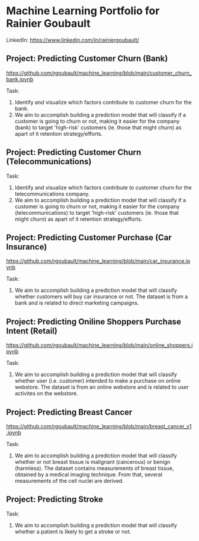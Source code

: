# Machine Learning Portfolio for Rainier Goubault
LinkedIn: https://www.linkedin.com/in/rainiergoubault/


## Project: Predicting Customer Churn (Bank)
https://github.com/rgoubault/machine_learning/blob/main/customer_churn_bank.ipynb

Task:
1. Identify and visualize which factors contribute to customer churn for the bank.
2. We aim to accomplish building a prediction model that will classify if a customer is going to churn or not, making it easier for the company (bank) to target 'high-risk' customers (ie. those that might churn) as apart of it retention strategy/efforts.



## Project: Predicting Customer Churn (Telecommunications)

Task:
1. Identify and visualize which factors contribute to customer churn for the telecommunications company.
2. We aim to accomplish building a prediction model that will classify if a customer is going to churn or not, making it easier for the company (telecommunications) to target 'high-risk' customers (ie. those that might churn) as apart of it retention strategy/efforts.



## Project: Predicting Customer Purchase (Car Insurance)
https://github.com/rgoubault/machine_learning/blob/main/car_insurance.ipynb

Task:
1. We aim to accomplish building a prediction model that will classify whether customers will buy car insurance or not. The dataset is from a bank and is related to direct marketing campaigns.



## Project: Predicting Oniline Shoppers Purchase Intent (Retail)
https://github.com/rgoubault/machine_learning/blob/main/online_shoppers.ipynb

Task:
1. We aim to accomplish building a prediction model that will classify whether user (i.e. customer) intended to make a purchase on online webstore. The dataset is from an online webstore and is related to user activites on the webstore.



## Project: Predicting Breast Cancer
https://github.com/rgoubault/machine_learning/blob/main/breast_cancer_v1.ipynb

Task:
1. We aim to accomplish building a prediction model that will classify whether or not breast tissue is malignant (cancerous) or benign (harmless). The dataset contains measurements of breast tissue, obtained by a medical imaging technique. From that, several measurements of the cell nuclei are derived.



## Project: Predicting Stroke

Task:  
1. We aim to accomplish building a prediction model that will classify whether a patient is likely to get a stroke or not.


